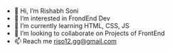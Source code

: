 - 👋 Hi, I’m Rishabh Soni
- 👀 I’m interested in FrondEnd Dev
- 🌱 I’m currently learning HTML, CSS, JS
- 💞️ I’m looking to collaborate on Projects of FrontEnd 
- 📫 Reach me riso12.gg@gmail.com

<!---
riso-gg/riso-gg is a ✨ special ✨ repository because its `README.md` (this file) appears on your GitHub profile.
You can click the Preview link to take a look at your changes.
--->
